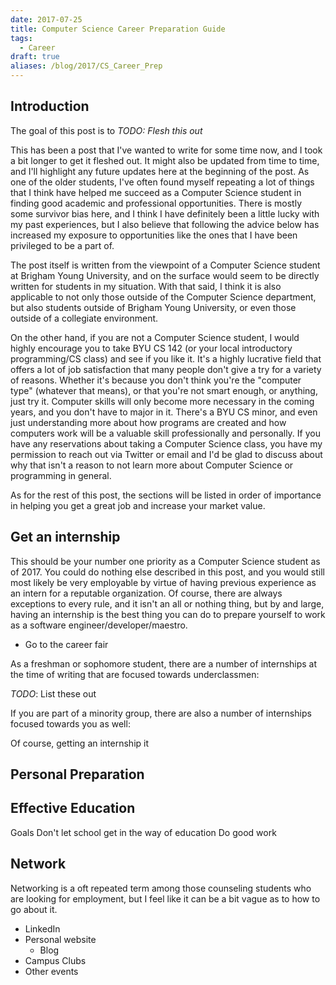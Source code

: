 ```yaml
---
date: 2017-07-25
title: Computer Science Career Preparation Guide
tags: 
  - Career
draft: true
aliases: /blog/2017/CS_Career_Prep
---
```


## Introduction

The goal of this post is to *TODO: Flesh this out*

This has been a post that I've wanted to write for some time now, and I took a bit longer to get it fleshed out. It might also be updated from time to time, and I'll highlight any future updates here at the beginning of the post. As one of the older students, I've often found myself repeating a lot of things that I think have helped me succeed as a Computer Science student in finding good academic and professional opportunities. There is mostly some survivor bias here, and I think I have definitely been a little lucky with my past experiences, but I also believe that following the advice below has increased my exposure to opportunities like the ones that I have been privileged to be a part of.

The post itself is written from the viewpoint of a Computer Science student at Brigham Young University, and on the surface would seem to be directly written for students in my situation. With that said, I think it is also applicable to not only those outside of the Computer Science department, but also students outside of Brigham Young University, or even those outside of a collegiate environment. 

On the other hand, if you are not a Computer Science student, I would highly encourage you to take BYU CS 142 (or your local introductory programming/CS class) and see if you like it. It's a highly lucrative field that offers a lot of job satisfaction that many people don't give a try for a variety of reasons. Whether it's because you don't think you're the "computer type" (whatever that means), or that you're not smart enough, or anything, just try it. Computer skills will only become more necessary in the coming years, and you don't have to major in it. There's a BYU CS minor, and even just understanding more about how programs are created and how computers work will be a valuable skill professionally and personally. If you have any reservations about taking a Computer Science class, you have my permission to reach out via Twitter or email and I'd be glad to discuss about why that isn't a reason to not learn more about Computer Science or programming in general.

As for the rest of this post, the sections will be listed in order of importance in helping you get a great job and increase your market value.

## Get an internship

This should be your number one priority as a Computer Science student as of 2017. You could do nothing else described in this post, and you would still most likely be very employable by virtue of having previous experience as an intern for a reputable organization. Of course, there are always exceptions to every rule, and it isn't an all or nothing thing, but by and large, having an internship is the best thing you can do to prepare yourself to work as a software engineer/developer/maestro. 

* Go to the career fair



As a freshman or sophomore student, there are a number of internships at the time of writing that are focused towards underclassmen:

*TODO*: List these out

If you are part of a minority group, there are also a number of internships focused towards you as well:

Of course, getting an internship it


## Personal Preparation



## Effective Education

Goals
Don't let school get in the way of education
Do good work 

## Network

Networking is a oft repeated term among those counseling students who are looking for employment, but I feel like it can be a bit vague as to how to go about it. 

* LinkedIn
* Personal website
    * Blog
* Campus Clubs
* Other events


